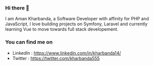 ### Hi there 👋

I am Aman Kharbanda, a Software Developer with affinity for PHP and JavaScript, I love building projects on Symfony, Laravel and currently learning Vue to move towards full stack developement.

### You can find me on
- LinkedIn : https://www.linkedin.com/in/kharbanda14/
- Twitter : https://twitter.com/kharbanda555

